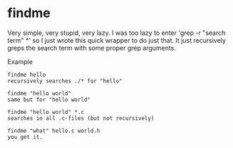 # findme

Very simple, very stupid, very lazy.
I was too lazy to enter 'grep -r "search term" *' so I just wrote this quick wrapper to do just that.
It just recursively greps the search term with some proper grep arguments.

Example

	findme hello
	recursively searches ./* for "hello"

	findme "hello world"
	same but for "hello world"

	findme "hello world" *.c
	searches in all .c-files (but not recursively)

	findme "what" hello.c world.h
	you get it.

